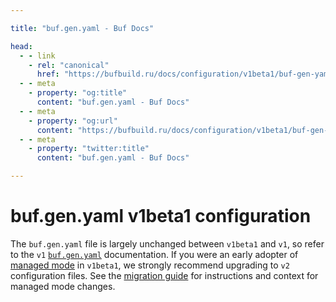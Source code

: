 ```yaml
---

title: "buf.gen.yaml - Buf Docs"

head:
  - - link
    - rel: "canonical"
      href: "https://bufbuild.ru/docs/configuration/v1beta1/buf-gen-yaml/"
  - - meta
    - property: "og:title"
      content: "buf.gen.yaml - Buf Docs"
  - - meta
    - property: "og:url"
      content: "https://bufbuild.ru/docs/configuration/v1beta1/buf-gen-yaml/"
  - - meta
    - property: "twitter:title"
      content: "buf.gen.yaml - Buf Docs"

---
```


# buf.gen.yaml v1beta1 configuration

The `buf.gen.yaml` file is largely unchanged between `v1beta1` and `v1`, so refer to the `v1` [`buf.gen.yaml`](../../v1/buf-gen-yaml/) documentation. If you were an early adopter of [managed mode](../../../generate/managed-mode/) in `v1beta1`, we strongly recommend upgrading to `v2` configuration files. See the [migration guide](../../../migration-guides/migrate-v2-config-files/) for instructions and context for managed mode changes.
